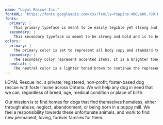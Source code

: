 ```yaml
---
name: "Loyal Rescue Inc."
fontURL: "https://fonts.googleapis.com/css?family=Poppins:400,600,700|Raleway:400,600"
fonts:
  primary: |
    This primary typeface is meant to be easily legible yet strong and clean making it inviting to read. This typeface is to be used on body copy and any captions and should really be anything by default.
  secondary: |
    This secondary typeface is meant to be strong and bold and is to be seen as the most important on the page and to be viewed first. It shows dominance but the modern looking font is not harsh and still inviting. To be used on headings, buttons, and to highlight important things.
colors:
  primary: |
    The primary color is set to represent all body copy and standard text. The deep brown follows the same wood colored theme but is dark to be easily legible.
  secondary: |
    The secondary color represent accented items. It is a brighter toned mahogany to highlight important features. To be used on links, buttons, etc.
  neutral: |
    The neutral color is a lighter toned brown to continue the representation of calmness and wilderness and also the lighter color makes words stand out. To demonstrate hierarchy. To be used on headers, bolded, italicized, emphasis etc.
---
```


LOYAL Rescue Inc. a private, registered, non-profit, foster-based dog rescue with foster home across Ontario. We will help any dog in need that we can, regardless of breed, age, medical condition or place of birth.

Our mission is to find homes for dogs that find themselves homeless, either through abuse, neglect, abandonment, or being born in a puppy mill.  We feel a responsibility towards these unfortunate animals, and work to find new permanent, loving, forever families for them.
